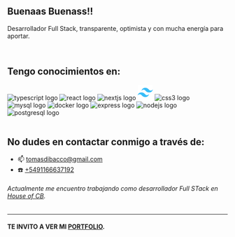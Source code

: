 ## Buenaas Buenass!!
Desarrollador Full Stack, transparente, optimista y con mucha energía para aportar.

<br>

## Tengo conocimientos en:

<div align="left">
<!--     <img src="https://cdn.jsdelivr.net/gh/devicons/devicon/icons/javascript/javascript-original.svg" height="35" width="auto" alt="javascript logo"  /> -->
    <img src="https://cdn.jsdelivr.net/gh/devicons/devicon/icons/typescript/typescript-original.svg" height="35" width="auto" alt="typescript logo"  />
    <img src="https://cdn.jsdelivr.net/gh/devicons/devicon/icons/react/react-original.svg" height="35" width="auto" alt="react logo"  />
<!--     <img src="https://cdn.jsdelivr.net/gh/devicons/devicon/icons/redux/redux-original.svg" height="35" width="auto" alt="redux logo"  /> -->
    <img src="https://cdn.jsdelivr.net/gh/devicons/devicon/icons/nextjs/nextjs-original.svg" height="35" width="auto" alt="nextjs logo"  />
    <img src="https://github.com/devicons/devicon/blob/v2.16.0/icons/tailwindcss/tailwindcss-original.svg" height="35" width="auto" alt="tailwind logo"  />
<!--     <img src="https://cdn.jsdelivr.net/gh/devicons/devicon/icons/html5/html5-original.svg" height="35" width="auto" alt="html5 logo"  /> -->
<!--     <img src="https://cdn.jsdelivr.net/gh/devicons/devicon/icons/css3/css3-original.svg" height="35" width="auto" alt="css3 logo"  /> -->
    <img src="https://cdn.jsdelivr.net/gh/devicons/devicon/icons/sass/sass-original.svg" height="35" width="auto" alt="css3 logo"  />
    <img src="https://cdn.jsdelivr.net/gh/devicons/devicon/icons/mysql/mysql-original.svg" height="35" width="auto" alt="mysql logo"  />
    <img src="https://cdn.jsdelivr.net/gh/devicons/devicon/icons/docker/docker-plain.svg" height="35" width="auto" alt="docker logo"  />
<!--     <img src="https://cdn.jsdelivr.net/gh/devicons/devicon/icons/mongodb/mongodb-original.svg" height="35" width="auto" alt="mongodb logo"  /> -->
<!--     <img src="https://cdn.jsdelivr.net/gh/devicons/devicon/icons/sequelize/sequelize-original.svg" height="35" width="auto" alt="sequelize logo"  /> -->
    <img src="https://cdn.jsdelivr.net/gh/devicons/devicon/icons/express/express-original.svg" height="35" width="auto" alt="express logo"  /> 
    <img src="https://cdn.jsdelivr.net/gh/devicons/devicon/icons/nodejs/nodejs-original.svg" height="35" width="auto" alt="nodejs logo"  />
    <img src="https://cdn.jsdelivr.net/gh/devicons/devicon/icons/postgresql/postgresql-original.svg" height="35" width="auto" alt="postgresql logo"  />
</div>

<br>

## No dudes en contactar conmigo a través de:
- 📫 [tomasdibacco@gmail.com](mailto:tomasdibacco@gmail.com)
- ☎️ [+5491166637192](https://wa.me/5491166637192)

###### *Actualmente me encuentro trabajando como desarrollador Full STack en [House of CB](https://app.houseofcb.com/).*

---

#### TE INVITO A VER MI [PORTFOLIO](https://tomas-di-bacco.vercel.app/).
